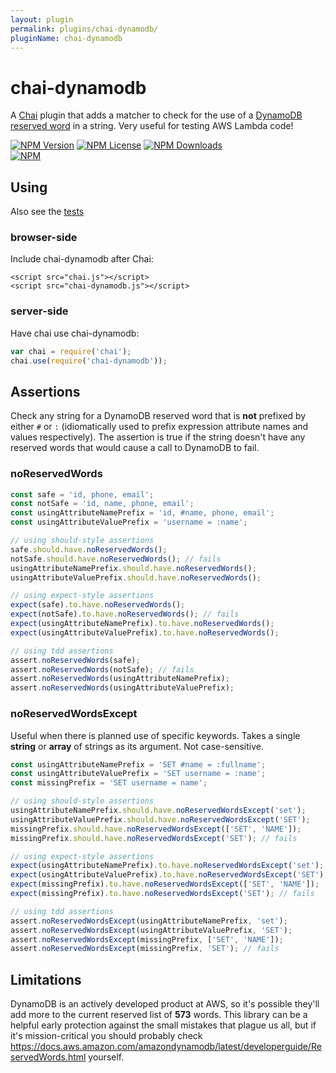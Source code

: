```yaml
---
layout: plugin
permalink: plugins/chai-dynamodb/
pluginName: chai-dynamodb
---
```


# chai-dynamodb

A [Chai](https://www.chaijs.com/) plugin that adds a matcher to check for the use of a [DynamoDB reserved word](https://docs.aws.amazon.com/amazondynamodb/latest/developerguide/ReservedWords.html) in a string. Very useful for testing AWS Lambda code!

[![NPM Version](https://img.shields.io/npm/v/chai-dynamodb.svg?style=flat)]()
[![NPM License](https://img.shields.io/npm/l/chai-dynamodb.svg?style=flat)](http://www.tldrlegal.com/license/mit-license)
[![NPM Downloads](https://img.shields.io/npm/dt/chai-dynamodb.svg?style=flat)]()  
[![NPM](https://nodei.co/npm/chai-dynamodb.png?downloads=true)](https://www.npmjs.com/package/chai-dynamodb)

## Using

Also see the [tests](https://github.com/cadam11/chai-dynamodb/tree/master/test/)

### browser-side

Include chai-dynamodb after Chai:

    <script src="chai.js"></script>
    <script src="chai-dynamodb.js"></script>

### server-side

Have chai use chai-dynamodb:

```javascript
var chai = require('chai');
chai.use(require('chai-dynamodb'));
```

## Assertions

Check any string for a DynamoDB reserved word that is **not** prefixed by either `#` or `:` (idiomatically used to prefix expression attribute names and values respectively). The assertion is true if the string doesn't have any reserved words that would cause a call to DynamoDB to fail.

### noReservedWords

```javascript
const safe = 'id, phone, email';
const notSafe = 'id, name, phone, email';
const usingAttributeNamePrefix = 'id, #name, phone, email';
const usingAttributeValuePrefix = 'username = :name';

// using should-style assertions
safe.should.have.noReservedWords();
notSafe.should.have.noReservedWords(); // fails
usingAttributeNamePrefix.should.have.noReservedWords();
usingAttributeValuePrefix.should.have.noReservedWords();

// using expect-style assertions
expect(safe).to.have.noReservedWords();
expect(notSafe).to.have.noReservedWords(); // fails
expect(usingAttributeNamePrefix).to.have.noReservedWords();
expect(usingAttributeValuePrefix).to.have.noReservedWords();

// using tdd assertions
assert.noReservedWords(safe);
assert.noReservedWords(notSafe); // fails
assert.noReservedWords(usingAttributeNamePrefix);
assert.noReservedWords(usingAttributeValuePrefix);
```

### noReservedWordsExcept

Useful when there is planned use of specific keywords. Takes a single **string** or **array** of strings as its argument. Not case-sensitive.

```javascript
const usingAttributeNamePrefix = 'SET #name = :fullname';
const usingAttributeValuePrefix = 'SET username = :name';
const missingPrefix = 'SET username = name';

// using should-style assertions
usingAttributeNamePrefix.should.have.noReservedWordsExcept('set');
usingAttributeValuePrefix.should.have.noReservedWordsExcept('SET');
missingPrefix.should.have.noReservedWordsExcept(['SET', 'NAME']);
missingPrefix.should.have.noReservedWordsExcept('SET'); // fails

// using expect-style assertions
expect(usingAttributeNamePrefix).to.have.noReservedWordsExcept('set');
expect(usingAttributeValuePrefix).to.have.noReservedWordsExcept('SET');
expect(missingPrefix).to.have.noReservedWordsExcept(['SET', 'NAME']);
expect(missingPrefix).to.have.noReservedWordsExcept('SET'); // fails

// using tdd assertions
assert.noReservedWordsExcept(usingAttributeNamePrefix, 'set');
assert.noReservedWordsExcept(usingAttributeValuePrefix, 'SET');
assert.noReservedWordsExcept(missingPrefix, ['SET', 'NAME']);
assert.noReservedWordsExcept(missingPrefix, 'SET'); // fails
```

## Limitations

DynamoDB is an actively developed product at AWS, so it's possible they'll add more to the current reserved list of **573** words. This library can be a helpful early protection against the small mistakes that plague us all, but if it's mission-critical you should probably check https://docs.aws.amazon.com/amazondynamodb/latest/developerguide/ReservedWords.html yourself.
